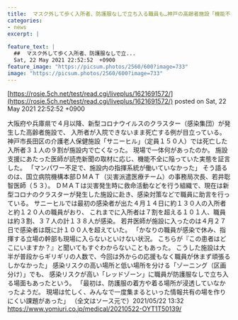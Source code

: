 ```yaml
---
title:  マスク外して歩く入所者、防護服なしで立ち入る職員も…神戸の高齢者施設「機能不全」 
categories:
- news
excerpt: |
  
feature_text: |
  ##  マスク外して歩く入所者、防護服なしで立...
  Sat, 22 May 2021 22:52:52  +0900
feature_image: "https://picsum.photos/2560/600?image=733"
image: "https://picsum.photos/2560/600?image=733"
---
```


[https://rosie.5ch.net/test/read.cgi/liveplus/1621691572/](https://rosie.5ch.net/test/read.cgi/liveplus/1621691572/)
posted on Sat, 22 May 2021 22:52:52  +0900

<!--more-->

大阪府や兵庫県で４月以降、新型コロナウイルスのクラスター（感染集団）が発生した高齢者施設で、 入所者が入院できないまま死亡する例が目立っている。 神戸市長田区の介護老人保健施設「サニーヒル」（定員１５０人）では死亡した入所者３１人の９割が施設内で亡くなった。 現場で一体何があったのか。 施設支援にあたった医師が読売新聞の取材に応じ、機能不全に陥っていた実態を証言した。 「マンパワー不足で、施設内の指揮系統が働いていなかった」 そう語るのは、国立病院機構本部ＤＭＡＴ（災害派遣医療チーム）の事務局次長、若井聡智医師（５３）。 ＤＭＡＴは災害発生時に救命活動などを行う組織で、現在は新型コロナのクラスターが発生した施設に赴き、感染対策などで職員に助言を行っている。 サニーヒルでは最初の感染者が出た４月１４日に約１３０人の入所者と約１２０人の職員がおり、 これまでに入所者は７割を超える１０１人、職員は約３割、３７人の計１３８人が感染。 若井医師が施設に入ったのは４月２７日で感染者は既に計１００人を超えていた。 「かなりの職員が感染で休み、指揮する立場の幹部も現場に入らないといけない状況。 こちらが『この患者はどこにいますか？』と聞いてもすぐわからないこともあった。 こうした施設は大半が普段からギリギリの人数で、今回は外からの応援もなく職員が休まず頑張るしかなかった」 感染リスクの高い場所と低い場所を分ける「ゾーニング（区画分け）」でも、 感染リスクが高い「レッドゾーン」に職員が防護服なしで立ち入る場面もあったという。 「最初は、防護服の着方や着る場所が浸透していなかったようだ。 現場は忙しく、みんなで一度集まるといった情報共有の場を作りにくい課題があった」 （全文はソース元で）2021/05/22 13:32 https://www.yomiuri.co.jp/medical/20210522-OYT1T50139/
